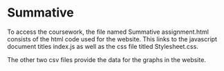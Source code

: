 # Summative

To access the coursework, the file named Summative assignment.html consists of the html code used for the website.
This links to the javascript document titles index.js as well as the css file titled Stylesheet.css.

The other two csv files provide the data for the graphs in the website.
